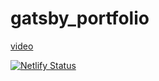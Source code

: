 # gatsby_portfolio

[video](https://youtu.be/asB-dUwpH4Y?t=15764)

[![Netlify Status](https://api.netlify.com/api/v1/badges/dc69812e-cced-4f7c-9baf-b1ea18d6f508/deploy-status)](https://app.netlify.com/sites/gatsby-portfolio-a7s66a/deploys)